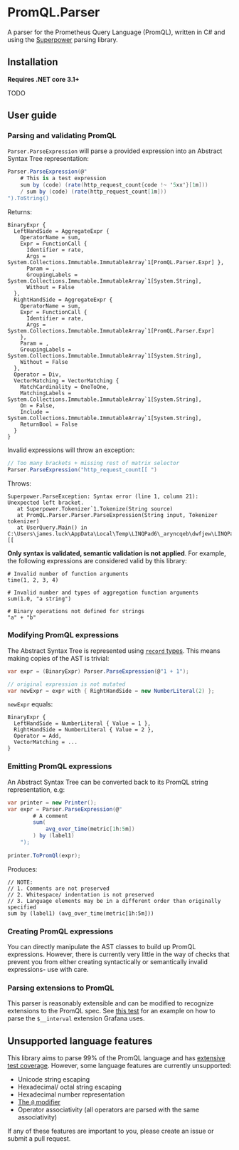 # PromQL.Parser
A parser for the Prometheus Query Language (PromQL), written in C# and using the [Superpower](https://github.com/datalust/superpower) parsing library.

## Installation
**Requires .NET core 3.1+**

TODO


## User guide
### Parsing and validating PromQL
`Parser.ParseExpression` will parse a provided expression into an Abstract Syntax Tree representation:

```csharp
Parser.ParseExpression(@"
	# This is a test expression
	sum by (code) (rate(http_request_count{code !~ '5xx'}[1m]))
	/ sum by (code) (rate(http_request_count[1m]))
").ToString()
```

Returns:
```
BinaryExpr { 
  LeftHandSide = AggregateExpr { 
    OperatorName = sum, 
    Expr = FunctionCall { 
      Identifier = rate, 
      Args = System.Collections.Immutable.ImmutableArray`1[PromQL.Parser.Expr] }, 
      Param = , 
      GroupingLabels = System.Collections.Immutable.ImmutableArray`1[System.String], 
      Without = False 
  }, 
  RightHandSide = AggregateExpr { 
    OperatorName = sum, 
    Expr = FunctionCall { 
      Identifier = rate, 
      Args = System.Collections.Immutable.ImmutableArray`1[PromQL.Parser.Expr] 
    }, 
    Param = , 
    GroupingLabels = System.Collections.Immutable.ImmutableArray`1[System.String], 
    Without = False 
  }, 
  Operator = Div, 
  VectorMatching = VectorMatching { 
    MatchCardinality = OneToOne, 
    MatchingLabels = System.Collections.Immutable.ImmutableArray`1[System.String], 
    On = False, 
    Include = System.Collections.Immutable.ImmutableArray`1[System.String], 
    ReturnBool = False 
  } 
}
```

Invalid expressions will throw an exception:
```csharp
// Too many brackets + missing rest of matrix selector
Parser.ParseExpression("http_request_count[[ ")
```
Throws:
```
Superpower.ParseException: Syntax error (line 1, column 21): Unexpected left bracket.
   at Superpower.Tokenizer`1.Tokenize(String source)
   at PromQL.Parser.Parser.ParseExpression(String input, Tokenizer tokenizer)
   at UserQuery.Main() in C:\Users\james.luck\AppData\Local\Temp\LINQPad6\_aryncqeb\dwfjew\LINQPadQuery:line [[
```

**Only syntax is validated, semantic validation is not applied**. For example, the following expressions 
are considered valid by this library:

```
# Invalid number of function arguments
time(1, 2, 3, 4)

# Invalid number and types of aggregation function arguments
sum(1.0, "a string")

# Binary operations not defined for strings
"a" + "b"
```

### Modifying PromQL expressions
The Abstract Syntax Tree is represented using [`record` types](https://docs.microsoft.com/en-us/dotnet/csharp/language-reference/builtin-types/record).
This means making copies of the AST is trivial:
```csharp
var expr = (BinaryExpr) Parser.ParseExpression(@"1 + 1");

// original expression is not mutated
var newExpr = expr with { RightHandSide = new NumberLiteral(2) };
```

`newExpr` equals:
```
BinaryExpr { 
  LeftHandSide = NumberLiteral { Value = 1 }, 
  RightHandSide = NumberLiteral { Value = 2 }, 
  Operator = Add, 
  VectorMatching = ...
}
```

### Emitting PromQL expressions
An Abstract Syntax Tree can be converted back to its PromQL string representation, e.g:
```csharp
var printer = new Printer();
var expr = Parser.ParseExpression(@"
		# A comment
		sum(
			avg_over_time(metric[1h:5m])
		) by (label1)
	");
		
printer.ToPromQl(expr);
```

Produces:
```
// NOTE:
// 1. Comments are not preserved
// 2. Whitespace/ indentation is not preserved
// 3. Language elements may be in a different order than originally specified
sum by (label1) (avg_over_time(metric[1h:5m]))
```

### Creating PromQL expressions
You can directly manipulate the AST classes to build up PromQL expressions. However, there is currently very little in the way of checks that prevent
you from either creating syntactically or semantically invalid expressions- use with care.

### Parsing extensions to PromQL
This parser is reasonably extensible and can be modified to recognize extensions to the PromQL spec. 
See [this test](https://github.com/djluck/PromQL.Parser/blob/master/tests/PromQL.Parser.Tests/ExtensibilityTests.cs) for an example on how to parse the `$__interval` extension Grafana uses.

## Unsupported language features
This library aims to parse 99% of the PromQL language and has [extensive test coverage](https://github.com/djluck/PromQL.Parser/blob/master/tests/PromQL.Parser.Tests/ParserTests.cs). However, some language features are currently unsupported:
- Unicode string escaping
- Hexadecimal/ octal string escaping
- Hexadecimal number representation 
- [The `@` modifier](https://prometheus.io/docs/prometheus/latest/querying/basics/#modifier)
- Operator associativity (all operators are parsed with the same associativity)

If any of these features are important to you, please create an issue or submit a pull request. 


